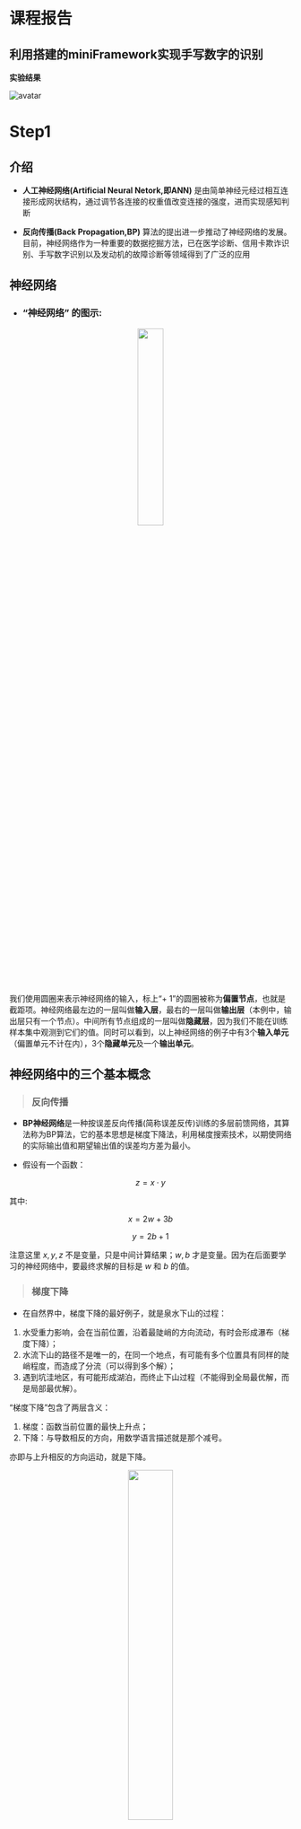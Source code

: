 <style>
table {
margin: auto;
}
</style>


# **课程报告**

## 利用搭建的miniFramework实现手写数字的识别

**实验结果**

![avatar](img/数字8.jpg)

# Step1

##  介绍

* **人工神经网络(Artificial Neural Netork,即ANN)** 是由简单神经元经过相互连接形成网状结构，通过调节各连接的权重值改变连接的强度，进而实现感知判断

* **反向传播(Back Propagation,BP)** 算法的提出进一步推动了神经网络的发展。目前，神经网络作为一种重要的数据挖掘方法，已在医学诊断、信用卡欺诈识别、手写数字识别以及发动机的故障诊断等领域得到了广泛的应用
  
## 神经网络

* ### **“神经网络”** 的图示:
<div align=center>
<img src="https://github.com/q706389036/photo/blob/master/400px-Network331.png?raw=true" width="30%" />
</div>


我们使用圆圈来表示神经网络的输入，标上“$+$ $1$”的圆圈被称为**偏置节点**，也就是截距项。神经网络最左边的一层叫做**输入层**，最右的一层叫做**输出层**（本例中，输出层只有一个节点）。中间所有节点组成的一层叫做**隐藏层**，因为我们不能在训练样本集中观测到它们的值。同时可以看到，以上神经网络的例子中有$3$个**输入单元**（偏置单元不计在内），$3$个**隐藏单元**及一个**输出单元**。

## **神经网络中的三个基本概念**

>### 反向传播

* **BP神经网络**是一种按误差反向传播(简称误差反传)训练的多层前馈网络，其算法称为BP算法，它的基本思想是梯度下降法，利用梯度搜索技术，以期使网络的实际输出值和期望输出值的误差均方差为最小。
  
* 假设有一个函数：

$$z = x \cdot y \tag{1}$$

其中:

$$x = 2w + 3b \tag{2}$$

$$y = 2b + 1 \tag{3}$$

注意这里 $x,y,z$ 不是变量，只是中间计算结果；$w,b$ 才是变量。因为在后面要学习的神经网络中，要最终求解的目标是 $w$ 和 $b$ 的值。
>### 梯度下降

* 在自然界中，梯度下降的最好例子，就是泉水下山的过程：

1. 水受重力影响，会在当前位置，沿着最陡峭的方向流动，有时会形成瀑布（梯度下降）；
2. 水流下山的路径不是唯一的，在同一个地点，有可能有多个位置具有同样的陡峭程度，而造成了分流（可以得到多个解）；
3. 遇到坑洼地区，有可能形成湖泊，而终止下山过程（不能得到全局最优解，而是局部最优解）。

“梯度下降”包含了两层含义：

1. 梯度：函数当前位置的最快上升点；
2. 下降：与导数相反的方向，用数学语言描述就是那个减号。

亦即与上升相反的方向运动，就是下降。

<div align=center>
<img src="https://aiedugithub4a2.blob.core.windows.net/a2-images/Images/2/gd_concept.png" width="40%" />
</div>

  
#### **梯度下降的数学公式**：

$$\theta_{n+1} = \theta_{n} - \eta \cdot \nabla J(\theta) \tag{1}$$

#### 其中：

- $\theta_{n+1}$：下一个值；
- $\theta_n$：当前值；
- $-$：减号，梯度的反向；
- $\eta$：学习率或步长，控制每一步走的距离，不要太快以免错过了最佳景点，不要太慢以免时间太长；
- $\nabla$：梯度，函数当前位置的最快上升点；
- $J(\theta)$：函数。

#### **梯度下降的三要素**

1. 当前点；
2. 方向；
3. 步长。

### 一.**单变量梯度下降**

***假设单变量函数***

$$J(x) = x ^2$$

***其微分为***

$$J'(x) = 2x$$

***假设初始位置为***：

$$x_0=1.2$$

***假设学习率***：

$$\eta = 0.3$$

***假设终止条件为 $J(x)<0.01$，迭代过程是***：
```
x=0.480000, y=0.230400
x=0.192000, y=0.036864
x=0.076800, y=0.005898
x=0.030720, y=0.000944
```

<div align=center>
<img src="https://aiedugithub4a2.blob.core.windows.net/a2-images/Images/2/gd_single_variable.png" width="55%" />
</div>

### 二.**双变量的梯度下降**

***假设一个双变量函数***：

$$J(x,y) = x^2 + \sin^2(y)$$

***两个一阶偏导数为***

$${\partial{J(x,y)} \over \partial{x}} = 2x$$
$${\partial{J(x,y)} \over \partial{y}} = 2 \sin y \cos y$$

$$双变量梯度下降的迭代过程$$

|迭代次数|x|y|J(x,y)|
|:----:|:----:|:----:|:----:|
|1|3|1|9.708073|
|2|2.4|0.909070|6.382415|
|...|...|...|...|
|15|0.105553|0.063481|0.015166|
|16|0.084442|0.050819|0.009711|

* 可视化结果：梯度下降的过程，从红色的高地一直沿着坡度向下走，直到蓝色的洼地。

|观察角度1|观察角度2|
|--|--|
|<img src="https://aiedugithub4a2.blob.core.windows.net/a2-images\Images\2\gd_double_variable.png">|<img src="https://aiedugithub4a2.blob.core.windows.net/a2-images\Images\2\gd_double_variable2.png">|

>### 损失函数

* **概念**：在各种材料中经常看到的中英文词汇有：误差，偏差，Error，Cost，Loss，损失，代价......意思都差不多，在本书中，使用“损失函数”和“Loss Function”这两个词汇，具体的损失函数符号用 $J$ 来表示，误差值用 $loss$ 表示。

***“损失”就是所有样本的“误差”的总和，亦即（$m$ 为样本数）***：

$$损失 = \sum^m_{i=1}误差_i$$

$$J = \sum_{i=1}^m loss_i$$

在黑盒子的例子中，我们如果说“某个样本的损失”是不对的，只能说“某个样本的误差”，因为样本是一个一个计算的。如果我们把神经网络的参数调整到完全满足独立样本的输出误差为 $0$，通常会令其它样本的误差变得更大，这样作为误差之和的损失函数值，就会变得更大。所以，我们通常会在根据某个样本的误差调整权重后，计算一下整体样本的损失函数值，来判定网络是不是已经训练到了可接受的状态。

* **损失函数的作用**

损失函数的作用，就是计算神经网络每次迭代的前向计算结果与真实值的差距，从而指导下一步的训练向正确的方向进行。

如何使用损失函数呢？具体步骤：

1. 用随机值初始化前向计算公式的参数；
2. 代入样本，计算输出的预测值；
3. 用损失函数计算预测值和标签值（真实值）的误差；
4. 根据损失函数的导数，沿梯度最小方向将误差回传，修正前向计算公式中的各个权重值；
5. 进入第2步重复, 直到损失函数值达到一个满意的值就停止迭代。

# 代码测试

## **Level1_BP_Linear**
<div align=center>
<img src="https://github.com/q706389036/photo/blob/master/1.png?raw=true" width="60%" />
</div>

## **Level2_BP_NoneLinear**
<div align=center>
<img src="https://github.com/q706389036/photo/blob/master/2.png?raw=true" width="60%" />
</div>

<div align=center>
<img src="https://github.com/q706389036/photo/blob/master/2.1.png?raw=true" width="60%" />
</div>

## **Level3_GDSingleVariable**
<div align=center>
<img src="https://github.com/q706389036/photo/blob/master/3.png?raw=true" width="60%" />
<img src="https://github.com/q706389036/photo/blob/master/3.1.png?raw=true" width="60%" />
</div>

## **Level4_GDDoubleVariable**
<div align=center>
<img src="https://github.com/q706389036/photo/blob/master/4.png?raw=true" width="60%" />
<img src="https://github.com/q706389036/photo/blob/master/4.1.png?raw=true" width="60%" />
</div>

## **Level5_LearningRate**
<div align=center>
<img src="https://github.com/q706389036/photo/blob/master/5.1.png?raw=true" width="60%" />
<img src="https://github.com/q706389036/photo/blob/master/5.2.png?raw=true" width="60%" />
<img src="https://github.com/q706389036/photo/blob/master/5.3.png?raw=true" width="60%" />
<img src="https://github.com/q706389036/photo/blob/master/5.4.png?raw=true" width="60%" />
<img src="https://github.com/q706389036/photo/blob/master/5.5.png?raw=true" width="60%" />
<img src="https://github.com/q706389036/photo/blob/master/5.6.png?raw=true" width="60%" />
<img src="https://github.com/q706389036/photo/blob/master/5.7.png?raw=true" width="60%" />
</div>



# Step2

## **一、算法简介**

### **1.1 什么是回归分析**

回归分析是一种预测性的建模技术，它研究的是因变量（目标）和自变量（预测器）之间的关系。这种技术通常用于预测分析，时间序列模型以及发现变量之间的因果关系。通常使用曲线/线来拟合数据点，目标是使曲线到数据点的距离差异最小。

### **1.2 线性回归**

线性回归是回归问题中的一种，线性回归假设目标值与特征之间线性相关，即满足一个多元一次方程。通过构建损失函数，来求解损失函数最小时的参数$w$和$b$。通长我们可以表达成如下公式：

$$\widehat{y}=wx+b$$

$\widehat{y}$为预测值，自变量$x$和因变量$y$是已知的，而我们想实现的是预测新增一个$x$，其对应的$y$是多少。因此，为了构建这个函数关系，目标是通过已知数据点，求解线性模型中$w$和$b$两个参数。

### **1.3 目标/损失函数**

求解最佳参数，需要一个标准来对结果进行衡量，为此我们需要定量化一个目标函数式，使得计算机可以在求解过程中不断地优化。

针对任何模型求解问题，都是最终都是可以得到一组预测值$\widehat{y}$，对比已有的真实值 $y$ ，数据行数为 $n$ ，可以将损失函数定义如下：

<div align=center>
<img src="https://img2018.cnblogs.com/blog/856725/201903/856725-20190303225403953-1601026207.png" width="30%" />
</div>

即预测值与真实值之间的平均的平方距离，统计中一般称其为**MAE(mean square error)均方误差**。把之前的函数式代入损失函数，并且将需要求解的参数$w$和$b$看做是函数$L$的自变量，可得

<div align=center>
<img src="https://img2018.cnblogs.com/blog/856725/201903/856725-20190303225443234-242375165.png" width="40%" />
</div>

现在的任务是求解最小化$L$时$w$和$b$的值，
即核心目标优化式为

<div align=center>
<img src="https://img2018.cnblogs.com/blog/856725/201903/856725-20190303225522497-461663601.png" width="40%" />
</div>

求解方式有：
>**1）最小二乘法(least square method)**
求解 $w$ 和 $b$ 是使损失函数最小化的过程，在统计中，称为**线性回归模型的最小二乘“参数估计”(parameter estimation)**。

我们可以将 $L(w,b)$ 分别对 $w$ 和 $b$ 求导，得到

<div align=center>
<img src="https://img2018.cnblogs.com/blog/856725/201903/856725-20190303225511784-1188061678.png" width="40%" />
</div>

令上述两式为$0$，可得到 $w$ 和 $b$ **最优解的闭式(closed-form)解**：

<div align=center>
<img src="https://img2018.cnblogs.com/blog/856725/201903/856725-20190303225639407-822453102.png" width="40%" />
</div>

>**2）梯度下降(gradient descent)**

梯度下降核心内容是对自变量进行不断的更新（针对w和b求偏导），使得目标函数不断逼近最小值的过程

<div align=center>
<img src="https://img2018.cnblogs.com/blog/856725/201903/856725-20190303225705480-236089.png" width="30%" />
</div>

>**3)神经网络法** 
### 1. **定义神经网络结构**

我们是首次尝试建立神经网络，先用一个最简单的单层单点神经元，如图4-4所示。

<img src="https://aiedugithub4a2.blob.core.windows.net/a2-images/Images/4/Setup.png" ch="500" />

图4-4 单层单点神经元

#### **输入层**

此神经元在输入层只接受一个输入特征，经过参数 $w,b$ 的计算后，直接输出结果。这样一个简单的“网络”，只能解决简单的一元线性回归问题，而且由于是线性的，我们不需要定义激活函数，这就大大简化了程序，而且便于大家循序渐进地理解各种知识点。

严格来说输入层在神经网络中并不能称为一个层。

#### **权重 $w,b$**

因为是一元线性问题，所以 $w,b$ 都是标量。

#### **输出层**

输出层 $1$ 个神经元，线性预测公式是：

$$z_i = x_i \cdot w + b$$

$z$ 是模型的预测输出，$y$ 是实际的样本标签值，下标 $i$ 为样本。

#### **损失函数**

因为是线性回归问题，所以损失函数使用均方差函数。

$$loss(w,b) = \frac{1}{2} (z_i-y_i)^2$$

### 2.**反向传播**

由于我们使用了和上一节中的梯度下降法同样的数学原理，所以反向传播的算法也是一样的，细节请查看4.2.2。

#### **计算 $w$ 的梯度**

$$
{\partial{loss} \over \partial{w}} = \frac{\partial{loss}}{\partial{z_i}}\frac{\partial{z_i}}{\partial{w}}=(z_i-y_i)x_i
$$

#### **计算 $b$ 的梯度**

$$
\frac{\partial{loss}}{\partial{b}} = \frac{\partial{loss}}{\partial{z_i}}\frac{\partial{z_i}}{\partial{b}}=z_i-y_i
$$

>**4)多样本计算** 

### **前向计算**

<div align=center>
<img src="https://img-blog.csdnimg.cn/img_convert/07e9efff73ad4e8cf528305497236cdf.png" ch="500" />
</div>

举个例子，假设上一层结点$i,j,k,…$等一些结点与本层的结点$w$有连接，那么结点$w$的值怎么算呢？就是通过上一层的$i,j,k$等结点以及对应的连接权值进行加权和运算，最终结果再加上一个偏置项（图中为了简单省略了），最后在通过一个非线性函数（即激活函数），如$ReLu，sigmoid$等函数，最后得到的结果就是本层结点$w$的输出。最终不断的通过这种方法一层层的运算，得到输出层结果。

对于前向传播来说，不管维度多高，其过程都可以用如下公式表示：

$$a^2=\sigma(aW^2+b^2)$$

其中，上标代表层数，星号表示卷积，$b$表示偏置项$bias$，$\sigma$表示激活函数。

>**5)正规方程解法**

英文名是 Normal Equations。

对于线性回归问题，除了前面提到的最小二乘法可以解决一元线性回归的问题外，也可以解决多元线性回归问题。

对于多元线性回归，可以用正规方程来解决，也就是得到一个数学上的解析解。它可以解决下面这个公式描述的问题：

$$y=a_0+a_1x_1+a_2x_2+\dots+a_kx_k \tag{1}$$


## **二、数据标准化（Normalization）**

### **为什么要做归一化**

理论层面上，神经网络是以**样本在事件中的统计分布概率为基础**进行训练和预测的，也就是说：

>1.**样本的各个特征的取值要符合概率分布**，即$[0,1]$

>2.**样本的度量单位要相同**。我们并没有办法去比较$1$米和$1$公斤的区别，但是，如果我们知道了$1$米在整个样本中的大小比例，以及$1$公斤在整个样本中的大小比例，比如一个处于$0.2$的比例位置，另一个处于$0.3$的比例位置，就可以说这个样本的$1$米比$1$公斤要小！

>3.**神经网络**:假设所有的输入输出数据都是标准差为$1$，均值为$0$，包括权重值的初始化，激活函数的选择，以及优化算法的的设计。

>4.**数值问题**：归一化/标准化可以避免一些不必要的数值问题。因为**sigmoid/tanh**的非线性区间大约在$[-1.7，1.7]$。意味着要使神经元有效，$tanh( w_1x_1 + w_2x_2 +b)$ 里的 $w_1x_1 +w_2x_2 +b$ 数量级应该在 $1$ （$1.7$所在的数量级）左右。这时输入较大，就意味着权值必须较小，一个较大，一个较小，两者相乘，就引起数值问题了。

>5.**初始化**：在初始化时我们希望每个神经元初始化成有效的状态，**tansig函数**在$[-1.7, 1.7]$范围内有较好的非线性，所以我们希望函数的输入和神经元的初始化都能在合理的范围内使得每个神经元在初始时是有效的。（如果权值初始化在$[-1,1]$且输入没有归一化且过大，会使得神经元饱和）

>6.**梯度**：以**输入-隐层-输出**这样的三层**BP**为例，我们知道对于**输入-隐层**权值的梯度有$2ew(1-a^2)\cdot x$的形式（$e$是误差，$w$是隐层到输出层的权重，$a$是隐层神经元的值，$x$是输入），若果输出层的数量级很大，会引起$e$的数量级很大，同理，$w$为了将隐层（数量级为$1$）映身到输出层，$w$也会很大，再加上$x$也很大的话，从梯度公式可以看出，三者相乘，梯度就非常大了。这时会给梯度的更新带来数值问题。

>7.**学习率**：知道梯度非常大，学习率就必须非常小，因此，学习率（学习率初始值）的选择需要参考输入的范围，不如直接将数据归一化，这样学习率就不必再根据数据范围作调整。 对$w_1$适合的学习率，可能相对于$w_2$来说会太小，若果使用适合$w_1$的学习率，会导致在$w_2$方向上步进非常慢，会消耗非常多的时间，而使用适合$w_2$的学习率，对$w_1$来说又太大，搜索不到适合$w_1$的解。如果使用固定学习率，而数据没归一化，则后果可想而知。

### **标准化的常用方法**


- Min-Max标准化（离差标准化），将数据映射到 $[0,1]$ 区间

$$x_{new}=\frac{x-x_{min}}{x_{max} - x_{min}} \tag{1}$$

- 平均值标准化，将数据映射到[-1,1]区间
   
$$x_{new} = \frac{x - \bar{x}}{x_{max} - x_{min}} \tag{2}$$

- 对数转换
$$x_{new}=\ln(x_i) \tag{3}$$

- 反正切转换
$$x_{new}=\frac{2}{\pi}\arctan(x_i) \tag{4}$$

- Z-Score法

把每个特征值中的所有数据，变成平均值为0，标准差为1的数据，最后为正态分布。Z-Score规范化（标准差标准化 / 零均值标准化，其中std是标准差）：

$$x_{new} = \frac{x_i - \bar{x}}{std} \tag{5}$$

- 中心化，平均值为0，无标准差要求
  
$$x_{new} = x_i - \bar{x} \tag{6}$$

- 比例法，要求数据全是正值

$$
x_{new} = \frac{x_k}{\sum_{i=1}^m{x_i}} \tag{7}
$$

# Step3

## **线性分类**

### **1.二分类函数**
对率函数Logistic Function，即可以做为激活函数使用，又可以当作二分类函数使用。而在很多不太正规的文字材料中，把这两个概念混用了，比如下面这个说法：“我们在最后使用$Sigmoid$激活函数来做二分类”，这是不恰当的。在本书中，我们会根据不同的任务区分激活函数和分类函数这两个概念，在二分类任务中，叫做$Logistic$函数，而在作为激活函数时，叫做$Sigmoid$函数。

- Logistic函数公式

$$Logistic(z) = \frac{1}{1 + e^{-z}}$$

以下记 $a=Logistic(z)$。

- 导数

$$Logistic'(z) = a(1 - a)$$

具体求导过程可以参考8.1节。

- 输入值域

$$(-\infty, \infty)$$

- 输出值域

$$(0,1)$$

- 函数图像（图6-2）

<img src="https://aiedugithub4a2.blob.core.windows.net/a2-images/Images/8/logistic.png" ch="500" />

图6-2 $Logistic$函数图像

#### **二分类的代数原理**

代数方式：通过一个分类函数计算所有样本点在经过线性变换后的概率值，使得正例样本的概率大于0.5，而负例样本的概率小于0.5。

### **2.多分类函数**

$softmax$函数，又称归一化指数函数。它是二分类函数$sigmoid$在多分类上的推广，目的是将多分类的结果以概率的形式展现出来。下图展示了$softmax$的计算方法：

<div align=center>
<img src="https://img-blog.csdnimg.cn/20181128162309759.png?x-oss-process=image/watermark,type_ZmFuZ3poZW5naGVpdGk,shadow_10,text_aHR0cHM6Ly9ibG9nLmNzZG4ubmV0L2x6X3BldGVy,size_16,color_FFFFFF,t_70" ch="500" />
</div>

#### **为什么$softmax$是这种形式?**

概率有两个性质：
>1）预测的概率为非负数；

下图为$y=exp(x）$的图像，我们可以知道**指数函数**的值域取值范围是零到正无穷。$softmax$第一步就是将模型的预测结果转化到指数函数上，这样保证了概率的非负性。

<div align=center>
<img src="https://img-blog.csdnimg.cn/2019111910482712.png?x-oss-process=image/watermark,type_ZmFuZ3poZW5naGVpdGk,shadow_10,text_aHR0cHM6Ly9ibG9nLmNzZG4ubmV0L2x6X3BldGVy,size_16,color_FFFFFF,t_70" ch="500" />
</div>

>2）各种预测结果概率之和等于1。

为了确保各个预测结果的概率之和等于1。我们只需要将转换后的结果进行归一化处理。方法就是将转化后的结果除以所有转化后结果之和，可以理解为转化后结果占总数的百分比。这样就得到近似的概率。

**$softmax$**就是将在**负无穷到正无穷**上的预测结果按照这两步转换为概率的。

下面为大家举一个例子，假如模型对一个三分类问题的预测结果为$-3、1.5、2.7$。我们要用$softmax$将模型结果转为概率。步骤如下：

1）将预测结果转化为非负数

$y_1 = exp(x1) = exp(-3) = 0.05$

$y_2 = exp(x2) = exp(1.5) = 4.48$

$y_3 = exp(x3) = exp(2.7) = 14.88$

2）各种预测结果概率之和等于1

$z_1 = y_1/(y_1+y_2+y_3) = 0.05/(0.05+4.48+14.88) = 0.0026$

$z_2 = y_2/(y_1+y_2+y_3) = 4.48/(0.05+4.48+14.88) = 0.2308$

$z_3 = y_3/(y_1+y_2+y_3) = 14.88/(0.05+4.48+14.88) = 0.7666$

总结一下$softmax$如何将多分类输出转换为概率，可以分为两步：

1）分子：通过指数函数，将实数输出映射到零到正无穷。

2）分母：将所有结果相加，进行归一化。

# Step 4

## **激活函数**

所谓**激活函数（Activation Function）**，就是在人工神经网络的神经元上运行的函数，负责将神经元的输入映射到输出端。

**激活函数（Activation functions）** 对于人工神经网络模型去学习、理解非常复杂和非线性的函数来说具有十分重要的作用。它们将非线性特性引入到我们的网络中。如图1，在神经元中，输入的 inputs 通过加权，求和后，还被作用了一个函数，这个函数就是激活函数。引入激活函数是为了增加神经网络模型的非线性。没有激活函数的每层都相当于矩阵相乘。就算你叠加了若干层之后，无非还是个矩阵相乘罢了。

<div align=center>
<img src="https://bkimg.cdn.bcebos.com/pic/8cb1cb1349540923a319419d9e58d109b2de49e4?x-bce-process=image/watermark,image_d2F0ZXIvYmFpa2U4MA==,g_7,xp_5,yp_5" width="50%" />
</div>

### **为什么要用激活函数?**

如果不用激活函数，每一层输出都是上层输入的线性函数，无论神经网络有多少层，输出都是输入的线性组合，这种情况就是最原始的**感知机（Perceptron）**。
如果使用的话，激活函数给神经元引入了非线性因素，使得神经网络可以任意逼近任何非线性函数，这样神经网络就可以应用到众多的非线性模型中。

# Step 5

## **为什么必须用双层神经网络?**

我们先回忆一下各种分类的含义：

- 从复杂程度上分，有线性/非线性之分；
- 从样本类别上分，有二分类/多分类之分。

从直观上理解，这几个概念应该符合表10-2中的示例。

表10-2 各种分类的组合关系

||二分类|多分类|
|---|---|---|
|线性|<img src="https://aiedugithub4a2.blob.core.windows.net/a2-images/Images/6/linear_binary.png"/>|<img src="https://aiedugithub4a2.blob.core.windows.net/a2-images/Images/6/linear_multiple.png"/>|
|非线性|<img src="https://aiedugithub4a2.blob.core.windows.net/a2-images/Images/10/non_linear_binary.png"/>|<img src="https://aiedugithub4a2.blob.core.windows.net/a2-images/Images/10/non_linear_multiple.png"/>|

在第三步中我们学习过线性分类，如果用于此处的话，我们可能会得到表10-3所示的绿色分割线。

表10-3 线性分类结果

|XOR问题|弧形问题|
|---|---|
|<img src='https://github.com/q706389036/photo/blob/master/xor_data_line.png?raw=true'/>|<img src='https://github.com/q706389036/photo/blob/master/sin_data_line.png?raw=true'/>|
|图中两根直线中的任何一根，都不可能把蓝色点分到一侧，同时红色点在另一侧|对于线性技术来说，它已经尽力了，使得两类样本尽可能地分布在直线的两侧|

### 简单证明异或问题的不可能性

用单个感知机或者单层神经网络，是否能完成异或任务呢？我们自己做个简单的证明。先看样本数据，如表10-4。

表10-4 异或的样本数据

|样本|$x_1$|$x_2$|$y$|
|---|---|---|---|
|1|0|0|0|
|2|0|1|1|
|3|1|0|1|
|4|1|1|0|

用单个神经元（感知机）的话，就是表10-5中两种技术的组合。

表10-5 神经元结构与二分类函数

|神经元|分类函数Logistic|
|--|--|
|<img src='https://github.com/q706389036/photo/blob/master/xor_prove.png?raw=true' width="400"/>|<img src='https://github.com/q706389036/photo/blob/master/sigmoid_seperator.png?raw=true' width="430"/>|

前向计算公式：

$$z = x_1  w_1 + x_2  w_2 + b \tag{1}$$
$$a = Logistic(z) \tag{2}$$

- 对于第一个样本数据

$x_1=0,x_2=0,y=0$。如果需要$a=y$的话，从Logistic函数曲线看，需要$z<0$，于是有：

$$x_1 w_1 + x_2  w_2 + b < 0$$

因为$x_1=0,x_2=0$，所以只剩下$b$项：

$$b < 0 \tag{3}$$

- 对于第二个样本数据

$x_1=0,x_2=1,y=1$。如果需要$a=y$，则要求$z>0$，不等式为：

$$x_1w_1 + x_2w_2+b=w_2+b > 0 \tag{4}$$

- 对于第三个样本数据

$x_1=1,x_2=0,y=1$。如果需要$a=y$，则要求$z>0$，不等式为：

$$x_1w_1 + x_2w_2+b=w_1+b > 0 \tag{5}$$

- 对于第四个样本

$x_1=1,x_2=1,y=0$。如果需要$a=y$，则要求$z<0$，不等式为：

$$x_1w_1 + x_2w_2+b=w_1+w_2+b < 0 \tag{6}$$

把公式6两边都加$b$，并把公式3接续：

$$(w_1 + b) + (w_2 + b) < b < 0 \tag{7}$$

再看公式4、5，不等式左侧括号内的两个因子都大于0，其和必然也大于0，不可能小于$b$。因此公式7不成立，无论如何也不能满足所有的4个样本的条件，所以单个神经元做异或运算是不可能的。

# Step 7

# Step 7

## 深度神经网络

### 搭建深度神经网络框架

>向前计算

```Python
def forward3(X, dict_Param):
    ...
    # layer 1
    Z1 = np.dot(W1,X) + B1
    A1 = Sigmoid(Z1)
    # layer 2
    Z2 = np.dot(W2,A1) + B2
    A2 = Tanh(Z2)
    # layer 3
    Z3 = np.dot(W3,A2) + B3
    A3 = Softmax(Z3)
    ...    
```

1，2，3三层的模式完全一样：矩阵运算+激活/分类函数。

>反向传播

```Python
def backward3(dict_Param,cache,X,Y):
    ...
    # layer 3
    dZ3= A3 - Y
    dW3 = np.dot(dZ3, A2.T)
    dB3 = np.sum(dZ3, axis=1, keepdims=True)
    # layer 2
    dZ2 = np.dot(W3.T, dZ3) * (1-A2*A2) # tanh
    dW2 = np.dot(dZ2, A1.T)
    dB2 = np.sum(dZ2, axis=1, keepdims=True)
    # layer 1
    dZ1 = np.dot(W2.T, dZ2) * A1 * (1-A1)   #sigmoid
    dW1 = np.dot(dZ1, X.T)
    dB1 = np.sum(dZ1, axis=1, keepdims=True)
    ...
```
每一层的模式也非常相近：计算本层的`dZ`，再根据`dZ`计算`dW`和`dB`。

因为三层网络比两层网络多了一层，所以会在初始化、前向、反向、更新参数等四个环节有所不同，但却是有规律的。再加上前面章节中，为了实现一些辅助功能，我们已经写了很多类。所以，现在可以动手搭建一个深度学习的迷你框架了。

### 抽象与设计

图14-1是迷你框架的模块化设计，下面对各个模块做功能点上的解释。

<img src="https://aiedugithub4a2.blob.core.windows.net/a2-images/Images/14/class.png" />

图14-1 迷你框架设计

#### NeuralNet

首先需要一个`NeuralNet`类，来包装基本的神经网络结构和功能：

- `Layers` - 神经网络各层的容器，按添加顺序维护一个列表
- `Parameters` - 基本参数，包括普通参数和超参
- `Loss Function` - 提供计算损失函数值，存储历史记录并最后绘图的功能
- `LayerManagement()` - 添加神经网络层
- `ForwardCalculation()` - 调用各层的前向计算方法
- `BackPropagation()` - 调用各层的反向传播方法
- `PreUpdateWeights()` - 预更新各层的权重参数
- `UpdateWeights()` - 更新各层的权重参数
- `Train()` - 训练
- `SaveWeights()` - 保存各层的权重参数
- `LoadWeights()` - 加载各层的权重参数

#### Layer

是一个抽象类，以及更加需要增加的实际类，包括：

- Fully Connected Layer
- Classification Layer
- Activator Layer
- Dropout Layer
- Batch Norm Layer

将来还会包括：

- Convolution Layer
- Max Pool Layer

每个Layer都包括以下基本方法：
 - `ForwardCalculation()` - 调用本层的前向计算方法
 - `BackPropagation()` - 调用本层的反向传播方法
 - `PreUpdateWeights()` - 预更新本层的权重参数
 - `UpdateWeights()` - 更新本层的权重参数
 - `SaveWeights()` - 保存本层的权重参数
 - `LoadWeights()` - 加载本层的权重参数

#### Activator Layer

激活函数和分类函数：

- `Identity` - 直传函数，即没有激活处理
- `Sigmoid`
- `Tanh`
- `Relu`

#### Classification Layer

分类函数，包括：

- `Sigmoid`二分类
- `Softmax`多分类


 #### Parameters

 基本神经网络运行参数：

 - 学习率
 - 最大`epoch`
 - `batch size`
 - 损失函数定义
 - 初始化方法
 - 优化器类型
 - 停止条件
 - 正则类型和条件

#### LossFunction

损失函数及帮助方法：

- 均方差函数
- 交叉熵函数二分类
- 交叉熵函数多分类
- 记录损失函数
- 显示损失函数历史记录
- 获得最小函数值时的权重参数

#### Optimizer

优化器：

- `SGD`
- `Momentum`
- `Nag`
- `AdaGrad`
- `AdaDelta`
- `RMSProp`
- `Adam`

#### WeightsBias

权重矩阵，仅供全连接层使用：

- 初始化 
  - `Zero`, `Normal`, `MSRA` (`HE`), `Xavier`
  - 保存初始化值
  - 加载初始化值
- `Pre_Update` - 预更新
- `Update` - 更新
- `Save` - 保存训练结果值
- `Load` - 加载训练结果值

#### DataReader

样本数据读取器：

- `ReadData` - 从文件中读取数据
- `NormalizeX` - 归一化样本值
- `NormalizeY` - 归一化标签值
- `GetBatchSamples` - 获得批数据
- `ToOneHot` - 标签值变成OneHot编码用于多分类
- `ToZeroOne` - 标签值变成0/1编码用于二分类
- `Shuffle` - 打乱样本顺序

从中派生出两个数据读取器：

- `MnistImageDataReader` - 读取MNIST数据
- `CifarImageReader` - 读取Cifar10数据

### 搭建模型

``` 完成拟合任务的抽象模型```
<img src="https://aiedugithub4a2.blob.core.windows.net/a2-images/Images/14/ch09_net.png" />
```Python
def model():
    dataReader = LoadData()
    num_input = 1
    num_hidden1 = 4
    num_output = 1
    max_epoch = 10000
    batch_size = 10
    learning_rate = 0.5
    params = HyperParameters_4_0(
        learning_rate, max_epoch, batch_size,
        net_type=NetType.Fitting,
        init_method=InitialMethod.Xavier,
        stopper=Stopper(StopCondition.StopLoss, 0.001))
    net = NeuralNet_4_0(params, "Level1_CurveFittingNet")
    fc1 = FcLayer_1_0(num_input, num_hidden1, params)
    net.add_layer(fc1, "fc1")
    sigmoid1 = ActivationLayer(Sigmoid())
    net.add_layer(sigmoid1, "sigmoid1")
    fc2 = FcLayer_1_0(num_hidden1, num_output, params)
    net.add_layer(fc2, "fc2")
    net.train(dataReader, checkpoint=100, need_test=True)
    net.ShowLossHistory()
    ShowResult(net, dataReader)
```

1. 输入层1个神经元，因为只有一个`x`值
2. 隐层4个神经元，对于此问题来说应该是足够了，因为特征很少
3. 输出层1个神经元，因为是拟合任务
4. 学习率=0.5
5. 最大`epoch=10000`轮
6. 批量样本数=10
7. 拟合网络类型
8. Xavier初始化
9. 绝对损失停止条件=0.001


### 训练结果   

```训练过程中损失函数值和准确率的变化```
<img src="https://aiedugithub4a2.blob.core.windows.net/a2-images/Images/14/ch09_loss.png" />
```拟合结果```
<img src="https://aiedugithub4a2.blob.core.windows.net/a2-images/Images/14/ch09_result.png" />
#### 数据字段解读
- id：唯一id
- date：售出日期
- price：售出价格（标签值）
- bedrooms：卧室数量
- bathrooms：浴室数量
- sqft_living：居住面积
- sqft_lot：停车场面积
- floors：楼层数
- waterfront：泳池
- view：有多少次看房记录
- condition：房屋状况
- grade：评级
- sqft_above：地面上的面积
- sqft_basement：地下室的面积
- yr_built：建筑年份
- yr_renovated：翻修年份
- zipcode：邮政编码
- lat：维度
- long：经度
- sqft_living15：2015年翻修后的居住面积
- sqft_lot15：2015年翻修后的停车场面积
``完成房价预测任务的抽象模型``
<img src="https://aiedugithub4a2.blob.core.windows.net/a2-images/Images/14/non_linear_regression.png" />
```Python
def model():
    dr = LoadData()
    num_input = dr.num_feature
    num_hidden1 = 32
    num_hidden2 = 16
    num_hidden3 = 8
    num_hidden4 = 4
    num_output = 1
    max_epoch = 1000
    batch_size = 16
    learning_rate = 0.1
    params = HyperParameters_4_0(
        learning_rate, max_epoch, batch_size,
        net_type=NetType.Fitting,
        init_method=InitialMethod.Xavier,
        stopper=Stopper(StopCondition.StopDiff, 1e-7))
    net = NeuralNet_4_0(params, "HouseSingle")
    fc1 = FcLayer_1_0(num_input, num_hidden1, params)
    net.add_layer(fc1, "fc1")
    r1 = ActivationLayer(Relu())
    net.add_layer(r1, "r1")
    ......
    fc5 = FcLayer_1_0(num_hidden4, num_output, params)
    net.add_layer(fc5, "fc5")
    net.train(dr, checkpoint=10, need_test=True)
    
    output = net.inference(dr.XTest)
    real_output = dr.DeNormalizeY(output)
    mse = np.sum((dr.YTestRaw - real_output)**2)/dr.YTest.shape[0]/10000
    print("mse=", mse)
    
    net.ShowLossHistory()
    ShowResult(net, dr)
```

1. 学习率=0.1
2. 最大`epoch=1000`
3. 批大小=16
4. 拟合网络
5. 初始化方法Xavier
6. 停止条件为相对误差`1e-7`

``训练过程中损失函数值和准确率的变化``
<img src="https://aiedugithub4a2.blob.core.windows.net/a2-images/Images/14/house_loss.png" />

## 二分类任务功能测试

``完成非线性二分类教学案例的抽象模型``
<img src="https://aiedugithub4a2.blob.core.windows.net/a2-images/Images/14/ch10_net.png" />

```Python
def model(dataReader):
    num_input = 2
    num_hidden = 3
    num_output = 1
    max_epoch = 1000
    batch_size = 5
    learning_rate = 0.1
    params = HyperParameters_4_0(
        learning_rate, max_epoch, batch_size,
        net_type=NetType.BinaryClassifier,
        init_method=InitialMethod.Xavier,
        stopper=Stopper(StopCondition.StopLoss, 0.02))
    net = NeuralNet_4_0(params, "Arc")
    fc1 = FcLayer_1_0(num_input, num_hidden, params)
    net.add_layer(fc1, "fc1")
    sigmoid1 = ActivationLayer(Sigmoid())
    net.add_layer(sigmoid1, "sigmoid1")
    
    fc2 = FcLayer_1_0(num_hidden, num_output, params)
    net.add_layer(fc2, "fc2")
    logistic = ClassificationLayer(Logistic())
    net.add_layer(logistic, "logistic")
    net.train(dataReader, checkpoint=10, need_test=True)
    return net
```

1. 输入层神经元数为2
2. 隐层的神经元数为3，使用Sigmoid激活函数
3. 由于是二分类任务，所以输出层只有一个神经元，用Logistic做二分类函数
4. 最多训练1000轮
5. 批大小=5
6. 学习率=0.1
7. 绝对误差停止条件=0.02


``训练过程中损失函数值和准确率的变化``
<img src="https://aiedugithub4a2.blob.core.windows.net/a2-images/Images/14/ch10_loss.png" />

``分类效果``
<img src="https://aiedugithub4a2.blob.core.windows.net/a2-images/Images/14/ch10_result.png" ch="500" />

## 模型
``完成非线性多分类教学案例的抽象模型``
<img src="https://aiedugithub4a2.blob.core.windows.net/a2-images/Images/14/ch11_net_sigmoid.png" />

```Python
def model_sigmoid(num_input, num_hidden, num_output, hp):
    net = NeuralNet_4_0(hp, "chinabank_sigmoid")
    fc1 = FcLayer_1_0(num_input, num_hidden, hp)
    net.add_layer(fc1, "fc1")
    s1 = ActivationLayer(Sigmoid())
    net.add_layer(s1, "Sigmoid1")
    fc2 = FcLayer_1_0(num_hidden, num_output, hp)
    net.add_layer(fc2, "fc2")
    softmax1 = ClassificationLayer(Softmax())
    net.add_layer(softmax1, "softmax1")
    net.train(dataReader, checkpoint=50, need_test=True)
    net.ShowLossHistory()
    
    ShowResult(net, hp.toString())
    ShowData(dataReader)
```

1. 隐层8个神经元
2. 最大`epoch=5000`
3. 批大小=10
4. 学习率0.1
5. 绝对误差停止条件=0.08
6. 多分类网络类型
7. 初始化方法为Xavier

`net.train()`函数是一个阻塞函数，只有当训练完毕后才返回。

### 运行结果
``训练过程中损失函数值和准确率的变化``
<img src="https://aiedugithub4a2.blob.core.windows.net/a2-images/Images/14/ch11_loss_sigmoid.png" />

``分类效果图``
<img src="https://aiedugithub4a2.blob.core.windows.net/a2-images/Images/14/ch11_result_sigmoid.png" ch="500" />

#### 模型
``使用ReLU函数抽象模型``
<img src="https://aiedugithub4a2.blob.core.windows.net/a2-images/Images/14/ch11_net_relu.png" />

```Python
def model_relu(num_input, num_hidden, num_output, hp):
    net = NeuralNet_4_0(hp, "chinabank_relu")
    fc1 = FcLayer_1_0(num_input, num_hidden, hp)
    net.add_layer(fc1, "fc1")
    r1 = ActivationLayer(Relu())
    net.add_layer(r1, "Relu1")
    fc2 = FcLayer_1_0(num_hidden, num_hidden, hp)
    net.add_layer(fc2, "fc2")
    r2 = ActivationLayer(Relu())
    net.add_layer(r2, "Relu2")
    fc3 = FcLayer_1_0(num_hidden, num_output, hp)
    net.add_layer(fc3, "fc3")
    softmax = ClassificationLayer(Softmax())
    net.add_layer(softmax, "softmax")
    net.train(dataReader, checkpoint=50, need_test=True)
    net.ShowLossHistory()
    
    ShowResult(net, hp.toString())
    ShowData(dataReader)    
```

1. 隐层8个神经元
2. 最大`epoch=5000`
3. 批大小=10
4. 学习率0.1
5. 绝对误差停止条件=0.08
6. 多分类网络类型
7. 初始化方法为MSRA

### 运行结果
``训练过程中损失函数值和准确率的变化``
<img src="https://aiedugithub4a2.blob.core.windows.net/a2-images/Images/14/ch11_loss_relu.png" />

``分类效果图``
<img src="https://aiedugithub4a2.blob.core.windows.net/a2-images/Images/14/ch11_result_relu.png" ch="500" />



# 网络优化

随着网络的加深，训练变得越来越困难，时间越来越长，原因可能是：

- 参数多
- 数据量大
- 梯度消失
- 损失函数坡度平缓

为了解决上面这些问题，科学家们在深入研究网络表现的前提下，发现在下面这些方向上经过一些努力，可以给深度网络的训练带来或多或少的改善：

- 权重矩阵初始化
- 批量归一化
- 梯度下降优化算法
- 自适应学习率算法

###  零初始化
即把所有层的`W`值的初始值都设置为0。

$$
W = 0
$$

但是对于多层网络来说，绝对不能用零初始化，否则权重值不能学习到合理的结果。看下面的零值初始化的权重矩阵值打印输出：
```
W1= [[-0.82452497 -0.82452497 -0.82452497]]
B1= [[-0.01143752 -0.01143752 -0.01143752]]
W2= [[-0.68583865]
 [-0.68583865]
 [-0.68583865]]
B2= [[0.68359678]]
```

### 15.1.2 标准初始化

标准正态初始化方法保证激活函数的输入均值为0，方差为1。将W按如下公式进行初始化：

$$
W \sim N \begin{bmatrix} 0, 1 \end{bmatrix}
$$

其中的W为权重矩阵，N表示高斯分布，Gaussian Distribution，也叫做正态分布，Normal Distribution，所以有的地方也称这种初始化为Normal初始化。

一般会根据全连接层的输入和输出数量来决定初始化的细节：

$$
W \sim N
\begin{pmatrix} 
0, \frac{1}{\sqrt{n_{in}}}
\end{pmatrix}
$$

$$
W \sim U
\begin{pmatrix} 
-\frac{1}{\sqrt{n_{in}}}, \frac{1}{\sqrt{n_{in}}}
\end{pmatrix}
$$

``标准初始化在Sigmoid激活函数上的表现``
<img src="https://aiedugithub4a2.blob.core.windows.net/a2-images/Images/15/init_normal_sigmoid.png" ch="500" />

###  Xavier初始化方法
基于上述观察，Xavier Glorot等人研究出了下面的Xavier$^{[1]}$初始化方法。

条件：正向传播时，激活值的方差保持不变；反向传播时，关于状态值的梯度的方差保持不变。

$$
W \sim N
\begin{pmatrix}
0, \sqrt{\frac{2}{n_{in} + n_{out}}} 
\end{pmatrix}
$$

$$
W \sim U 
\begin{pmatrix}
 -\sqrt{\frac{6}{n_{in} + n_{out}}}, \sqrt{\frac{6}{n_{in} + n_{out}}} 
\end{pmatrix}
$$

``Xavier初始化在Sigmoid激活函数上的表现``
<img src="https://aiedugithub4a2.blob.core.windows.net/a2-images/Images/15/init_xavier_sigmoid.png" ch="500" />

随机初始化和Xavier初始化的各层激活值与反向传播梯度比较

| |各层的激活值|各层的反向传播梯度|
|---|---|---|
| 随机初始化 |<img src="https://aiedugithub4a2.blob.core.windows.net/a2-images\Images\15\forward_activation1.png"><br/>激活值分布渐渐集中|<img src="https://aiedugithub4a2.blob.core.windows.net/a2-images\Images\15\backward_activation1.png"><br/>反向传播力度逐层衰退|
| Xavier初始化 |<img src="https://aiedugithub4a2.blob.core.windows.net/a2-images\Images\15\forward_activation2.png"><br/>激活值分布均匀|<img src="https://aiedugithub4a2.blob.core.windows.net/a2-images\Images\15\backward_activation2.png"><br/>反向传播力度保持不变|

``Xavier初始化在ReLU激活函数上的表现``
<img src="https://aiedugithub4a2.blob.core.windows.net/a2-images/Images/15/init_xavier_relu.png" ch="500" />

###  MSRA初始化方法

MSRA初始化方法$^{[2]}$，又叫做He方法，因为作者姓何

只考虑输入个数时，MSRA初始化是一个均值为0，方差为2/n的高斯分布，适合于ReLU激活函数：

$$
W \sim N 
\begin{pmatrix} 
0, \sqrt{\frac{2}{n}} 
\end{pmatrix}
$$

$$
W \sim U 
\begin{pmatrix} 
-\sqrt{\frac{6}{n_{in}}}, \sqrt{\frac{6}{n_{out}}} 
\end{pmatrix}
$$

``MSRA初始化在ReLU激活函数上的表现``
<img src="https://aiedugithub4a2.blob.core.windows.net/a2-images/Images/15/init_msra_relu.png" ch="500" />

几种初始化方法的应用场景

|ID|网络深度|初始化方法|激活函数|说明|
|---|---|---|---|---|
|1|单层|零初始化|无|可以|
|2|双层|零初始化|Sigmoid|错误，不能进行正确的反向传播|
|3|双层|随机初始化|Sigmoid|可以|
|4|多层|随机初始化|Sigmoid|激活值分布成凹形，不利于反向传播|
|5|多层|Xavier初始化|Tanh|正确|
|6|多层|Xavier初始化|ReLU|激活值分布偏向0，不利于反向传播|
|7|多层|MSRA初始化|ReLU|正确|

### 随机梯度下降 SGD

``随机梯度下降算法的梯度搜索轨迹示意图``
<img src="https://aiedugithub4a2.blob.core.windows.net/a2-images/Images/15/sgd_algorithm.png" />

学习率对SGD的影响

|学习率|损失函数与准确率|
|---|---|
|0.1|<img src="https://aiedugithub4a2.blob.core.windows.net/a2-images\Images\15\op_sgd_ch09_loss_01.png">|
|0.3|<img src="https://aiedugithub4a2.blob.core.windows.net/a2-images\Images\15\op_sgd_ch09_loss_03.png">|


###  动量算法 Momentum

``动量算法的前进方向``
<img src="https://aiedugithub4a2.blob.core.windows.net/a2-images/Images/15/momentum_algorithm.png" />

#### 输入和参数
- $\eta$ - 全局学习率
- $\alpha$ - 动量参数，一般取值为0.5, 0.9, 0.99
- $v_t$ - 当前时刻的动量，初值为0

#### 实际效果

  SGD和动量法的比较

|算法|损失函数和准确率|
|---|---|
|SGD|<img src="https://aiedugithub4a2.blob.core.windows.net/a2-images\Images\15\op_sgd_ch09_loss_01.png">|
|Momentum|<img src="https://aiedugithub4a2.blob.core.windows.net/a2-images\Images\15\op_momentum_ch09_loss_01.png">|

###  梯度加速算法 NAG
Nesterov Accelerated Gradient，或者叫做Nesterov Momentum。
在小球向下滚动的过程中，我们希望小球能够提前知道在哪些地方坡面会上升，这样在遇到上升坡面之前，小球就开始减速。这方法就是Nesterov Momentum，其在凸优化中有较强的理论保证收敛。并且，在实践中Nesterov Momentum也比单纯的Momentum 的效果好。

#### 输入和参数

- $\eta$ - 全局学习率
- $\alpha$ - 动量参数，缺省取值0.9
- $v$ - 动量，初始值为0

动量法和NAG法的比较

|算法|损失函数和准确率|
|---|---|
|Momentum|<img src="https://aiedugithub4a2.blob.core.windows.net/a2-images\Images\15\op_momentum_ch09_loss_01.png">|
|NAG|<img src="https://aiedugithub4a2.blob.core.windows.net/a2-images\Images\15\op_nag_ch09_loss_01.png">|


###  AdaGrad

Adaptive subgradient method.$^{[1]}$

AdaGrad是一个基于梯度的优化算法，它的主要功能是：它对不同的参数调整学习率，具体而言，对低频出现的参数进行大的更新，对高频出现的参数进行小的更新。因此，他很适合于处理稀疏数据。

在这之前，我们对于所有的参数使用相同的学习率进行更新。但 Adagrad 则不然，对不同的训练迭代次数t，AdaGrad 对每个参数都有一个不同的学习率。这里开方、除法和乘法的运算都是按元素运算的。这些按元素运算使得目标函数自变量中每个元素都分别拥有自己的学习率。

AdaGrad算法的学习率设置

|初始学习率|损失函数值变化|
|---|---|
|eta=0.3|<img src="https://aiedugithub4a2.blob.core.windows.net/a2-images\Images\15\op_adagrad_ch09_loss_03.png">|
|eta=0.5|<img src="https://aiedugithub4a2.blob.core.windows.net/a2-images\Images\15\op_adagrad_ch09_loss_05.png">|
|eta=0.7|<img src="https://aiedugithub4a2.blob.core.windows.net/a2-images\Images\15\op_adagrad_ch09_loss_07.png">|

### AdaDelta

Adaptive Learning Rate Method. $^{[2]}$

AdaDelta法是AdaGrad 法的一个延伸，它旨在解决它学习率不断单调下降的问题。相比计算之前所有梯度值的平方和，AdaDelta法仅计算在一个大小为w的时间区间内梯度值的累积和。

但该方法并不会存储之前梯度的平方值，而是将梯度值累积值按如下的方式递归地定义：关于过去梯度值的衰减均值，当前时间的梯度均值是基于过去梯度均值和当前梯度值平方的加权平均，其中是类似上述动量项的权值。

#### 输入和参数

- $\epsilon$ - 用于数值稳定的小常数，建议缺省值为1e-5
- $\alpha \in [0,1)$ - 衰减速率，建议0.9
- $s$ - 累积变量，初始值0
- $r$ - 累积变量变化量，初始为0


AdaDelta法的学习率设置

|初始学习率|损失函数值|
|---|---|
|eta=0.1|<img src="https://aiedugithub4a2.blob.core.windows.net/a2-images\Images\15\op_adadelta_ch09_loss_01.png">|
|eta=0.01|<img src="https://aiedugithub4a2.blob.core.windows.net/a2-images\Images\15\op_adadelta_ch09_loss_001.png">|

### 均方根反向传播 RMSProp

Root Mean Square Prop。$^{[3]}$

RMSprop 是由 Geoff Hinton 在他 Coursera 课程中提出的一种适应性学习率方法，至今仍未被公开发表。RMSprop法要解决AdaGrad的学习率缩减问题。


#### 输入和参数

- $\eta$ - 全局学习率，建议设置为0.001
- $\epsilon$ - 用于数值稳定的小常数，建议缺省值为1e-8
- $\alpha$ - 衰减速率，建议缺省取值0.9
- $r$ - 累积变量矩阵，与$\theta$尺寸相同，初始化为0


RMSProp的学习率设置

|初始学习率|损失函数值|
|---|---|
|eta=0.1|<img src="https://aiedugithub4a2.blob.core.windows.net/a2-images\Images\15\op_rmsprop_ch09_loss_01.png">|<
||迭代了10000次，损失值一直在0.005下不来，说明初始学习率太高了，需要给一个小一些的初值|
|eta=0.01|<img src="https://aiedugithub4a2.blob.core.windows.net/a2-images\Images\15\op_rmsprop_ch09_loss_001.png">|
||合适的学习率初值设置||
|eta=0.005|<img src="https://aiedugithub4a2.blob.core.windows.net/a2-images\Images\15\op_rmsprop_ch09_loss_0005.png">|


###  Adam - Adaptive Moment Estimation

计算每个参数的自适应学习率，相当于RMSProp + Momentum的效果，Adam$^{[4]}$算法在RMSProp算法基础上对小批量随机梯度也做了指数加权移动平均。和AdaGrad算法、RMSProp算法以及AdaDelta算法一样，目标函数自变量中每个元素都分别拥有自己的学习率。

#### 输入和参数

- $t$ - 当前迭代次数
- $\eta$ - 全局学习率，建议缺省值为0.001
- $\epsilon$ - 用于数值稳定的小常数，建议缺省值为1e-8
- $\beta_1, \beta_2$ - 矩估计的指数衰减速率，$\in[0,1)$，建议缺省值分别为0.9和0.999


Adam法的学习率设置

|初始学习率|损失函数值|
|---|---|
|eta=0.1|<img src="https://aiedugithub4a2.blob.core.windows.net/a2-images\Images\15\op_adam_ch09_loss_01.png">|
||迭代了10000次，但是损失值没有降下来，因为初始学习率0.1太高了|
|eta=0.01|<img src="https://aiedugithub4a2.blob.core.windows.net/a2-images\Images\15\op_adam_ch09_loss_001.png">|
||比较合适的学习率|
|eta=0.005|<img src="https://aiedugithub4a2.blob.core.windows.net/a2-images\Images\15\op_adam_ch09_loss_0005.png">|
||学习率较低|
|eta=0.001|<img src="https://aiedugithub4a2.blob.core.windows.net/a2-images\Images\15\op_adam_ch09_loss_0001.png">|
||初始学习率太低，收敛到目标损失值的速度慢|


###  模拟效果比较

**``不同梯度下降优化算法的模拟比较``**
<img src="https://aiedugithub4a2.blob.core.windows.net/a2-images/Images/15/Optimizers_sample.png" ch="500" />

- SGD算法，每次迭代完全受当前梯度的控制，所以会以折线方式前进。
- Momentum算法，学习率只有0.1，每次继承上一次的动量方向，所以会以比较平滑的曲线方式前进，不会出现突然的转向。
- RMSProp算法，有历史梯度值参与做指数加权平均，所以可以看到比较平缓，不会波动太大，都后期步长越来越短也是符合学习规律的。
- Adam算法，因为可以被理解为Momentum和RMSProp的组合，所以比Momentum要平缓一些，比RMSProp要平滑一些。

### 真实效果比较

用`Python`代码实现的前向计算、反向计算、损失函数计算的函数：

```Python
def ForwardCalculationBatch(W,B,batch_x):
    Z = np.dot(W, batch_x) + B
    return Z
def BackPropagationBatch(batch_x, batch_y, batch_z):
    m = batch_x.shape[1]
    dZ = batch_z - batch_y
    dB = dZ.sum(axis=1, keepdims=True)/m
    dW = np.dot(dZ, batch_x.T)/m
    return dW, dB
def CheckLoss(W, B, X, Y):
    m = X.shape[1]
    Z = np.dot(W, X) + B
    LOSS = (Z - Y)**2
    loss = LOSS.sum()/m/2
    return loss
```

各种算法的效果比较

|||
|---|---|
|<img src="https://aiedugithub4a2.blob.core.windows.net/a2-images\Images\15\op_sgd_ch04.png">|<img src="https://aiedugithub4a2.blob.core.windows.net/a2-images\Images\15\op_sgd2_ch04.png">|
|SGD当学习率为0.1时，需要很多次迭代才能逐渐向中心靠近|SGD当学习率为0.5时，会比较快速地向中心靠近，但是在中心的附近有较大震荡|
|<img src="https://aiedugithub4a2.blob.core.windows.net/a2-images\Images\15\op_momentum_ch04.png">|<img src="https://aiedugithub4a2.blob.core.windows.net/a2-images\Images\15\op_nag_ch04.png">|
|Momentum由于惯性存在，一下子越过了中心点，但是很快就会得到纠正|Nag是Momentum的改进，有预判方向功能|
|<img src="https://aiedugithub4a2.blob.core.windows.net/a2-images\Images\15\op_adagrad_ch04.png">|<img src="https://aiedugithub4a2.blob.core.windows.net/a2-images\Images\15\op_adadelta_ch04.png">|
|AdaGrad的学习率在开始时可以设置大一些，因为会很快衰减|AdaDelta即使把学习率设置为0，也不会影响，因为有内置的学习率策略|
|<img src="https://aiedugithub4a2.blob.core.windows.net/a2-images\Images\15\op_rmsprop_ch04.png">|<img src="https://aiedugithub4a2.blob.core.windows.net/a2-images\Images\15\op_adam_ch04.png">|
|RMSProp解决AdaGrad的学习率下降问题，即使学习率设置为0.1，收敛也会快|Adam到达中点的路径比较直接|

``放大后各优化器的训练轨迹``
<img src="https://aiedugithub4a2.blob.core.windows.net/a2-images/Images/15/Optimizers_zoom.png" ch="500" />

- SGD：接近中点的过程很曲折，步伐很慢，甚至有反方向的，容易陷入局部最优。
- Momentum：快速接近中点，但中间跳跃较大。
- RMSProp：接近中点很曲折，但是没有反方向的，用的步数比SGD少，跳动较大，有可能摆脱局部最优解的。
- Adam：快速接近中点，难怪很多人喜欢用这个优化器。


##  批量归一化的原理
###  深度神经网络的挑战

在深度神经网络中，我们可以将每一层视为对输入的信号做了一次变换：

$$
Z = W \cdot X + B \tag{5}
$$

``标准正态分布的数值密度占比``
<img src="https://aiedugithub4a2.blob.core.windows.net/a2-images/Images/15/bn2.png" ch="500" />

``偏移后的数据分布区域和Sigmoid激活函数``
<img src="https://aiedugithub4a2.blob.core.windows.net/a2-images/Images/15/bn3.png" ch="500" />

``ReLU函数曲线``
<img src="https://aiedugithub4a2.blob.core.windows.net/a2-images/Images/15/bn4.png" ch="500" />

###  批量归一化

``数据处理过程``
<img src="https://aiedugithub4a2.blob.core.windows.net/a2-images/Images/15/bn6.png" ch="500" />

###  前向计算
各个参数的含义和数据形状 

|符号|数据类型|数据形状|
|:---------:|:-----------:|:---------:|
|$X$| 输入数据矩阵 | [m, n] |
|$x_i$|输入数据第i个样本| [1, n] |
|$N$| 经过归一化的数据矩阵 | [m, n] |
|$n_i$| 经过归一化的单样本 | [1, n] |
|$\mu_B$| 批数据均值 | [1, n] |
|$\sigma^2_B$| 批数据方差 | [1, n] |
|$m$|批样本数量| [1] |
|$\gamma$|线性变换参数| [1, n] |
|$\beta$|线性变换参数| [1, n] |
|$Z$|线性变换后的矩阵| [1, n] |
|$z_i$|线性变换后的单样本| [1, n] |
|$\delta$| 反向传入的误差 | [m, n] |

#  正则化
正则化的英文为Regularization，用于防止过拟合。

###  拟合程度比较
``回归任务中的欠拟合、正确的拟合、过拟合``
<img src="https://aiedugithub4a2.blob.core.windows.net/a2-images/Images/16/fitting.png" />

``分类任务中的欠拟合、正确的拟合、过拟合``
<img src="https://aiedugithub4a2.blob.core.windows.net/a2-images/Images/16/classification.png" />

出现过拟合的原因：

1. 训练集的数量和模型的复杂度不匹配，样本数量级小于模型的参数
2. 训练集和测试集的特征分布不一致
3. 样本噪音大，使得神经网络学习到了噪音，正常样本的行为被抑制
4. 迭代次数过多，过分拟合了训练数据，包括噪音部分和一些非重要特征

既然模型过于复杂，那么我们简化模型不就行了吗？为什么要用复杂度不匹配的模型呢？有两个原因：

1. 因为有的模型以及非常成熟了，比如VGG16，可以不调参而直接用于你自己的数据训练，此时如果你的数据数量不够多，但是又想使用现有模型，就需要给模型加正则项了。
2. 使用相对复杂的模型，可以比较快速地使得网络训练收敛，以节省时间。


### 16.1.3 偏差-方差分解

 符号含义

|符号|含义|
|---|---|
|$x$|测试样本|
|$D$|数据集|
|$y$|x的真实标记|
|$y_D$|x在数据集中标记(可能有误差)|
|$f$|从数据集D学习的模型|
|$f_{x;D}$|从数据集D学习的模型对x的预测输出|
|$f_x$|模型f对x的期望预测输出|

学习算法期望的预测：
$$f_x=E[f_{x;D}] \tag{1}$$
不同的训练集/验证集产生的预测方差：
$$var(x)=E[(f_{x;D}-f_x)^2] \tag{2}$$
噪声：
$$\epsilon^2=E[(y_D-y)^2] \tag{3}$$
期望输出与真实标记的偏差：
$$bias^2(x)=(f_x-y)^2 \tag{4}$$
算法的期望泛化误差：

$$
\begin{aligned}
E(f;D)&=E[(f_{x;D}-y_D)^2]=E[(f_{x;D}-f_x+f_x-y_D)^2] \\\\
&=E[(f_{x;D}-f_x)^2]+E[(f_x-y_D)^2]+E[2(f_{x;D}-f_x)(f_x-y_D)]=E[(f_{x;D}-f_x)^2]+E[(f_x-y_D)^2] \\\\
&=E[(f_{x;D}-f_x)^2]+E[(f_x-y+y-y_D)^2]=E[(f_{x;D}-f_x)^2]+E[(f_x-y)^2]+E(y-y_D)^2]+E[2(f_x-y)(y-y_D)] \\\\
&=E[(f_{x;D}-f_x)^2]+(f_x-y)^2+E[(y-y_D)^2]=var(x) + bias^2(x) + \epsilon^2
\end{aligned}
$$

``训练过程中的偏差和方差变化``
<img src="https://aiedugithub4a2.blob.core.windows.net/a2-images/Images/16/error.png" width="600" ch="500" />

###  理论基础

``损失函数值的等高线图``
<img src="https://aiedugithub4a2.blob.core.windows.net/a2-images/Images/16/regular0.png" />

算法描述如下：

***

```
初始化
    初始权重均值参数：theta = theta_0
    迭代次数：i = 0
    忍耐次数：patience = N (e.g. N=10)
    忍耐次数计数器：counter = 0
    验证集损失函数值：lastLoss = 10000 (给一个特别大的数值)
while (epoch < maxEpoch) 循环迭代训练过程
    正向计算，反向传播更新theta
    迭代次数加1：i++
    计算验证集损失函数值：newLoss = loss
    if (newLoss < lastLoss) // 新的损失值更小
        忍耐次数计数器归零：counter = 0
        记录当前最佳权重矩阵训练参数：theta_best = theta
        记录当前迭代次数：i_best = i
        更新最新验证集损失函数值：lastLoss = newLoss
    else // 新的损失值大于上一步的损失值
        忍耐次数计数器加1：counter++
        if (counter >= patience) 停止训练！！！
    end if
end while
```

***

此时，`theta_best`和`i_best`就是最佳权重值和迭代次数。

在`TrainingTrace`类中，增加以下成员以支持早停机制：

- `early_stop`：True表示激活早停机制判断
- `patience`：忍耐次数上限，缺省值为5次
- `patience_counter`：忍耐次数计数器
- `last_vld_loss`：到目前为止最小的验证集损失值

```Python
class TrainingTrace(object):
    def __init__(self, need_earlyStop = False, patience = 5):
        ......
        # for early stop
        self.early_stop = need_earlyStop
        self.patience = patience
        self.patience_counter = 0
        self.last_vld_loss = float("inf")
    def Add(self, epoch, total_iteration, loss_train, accuracy_train, loss_vld, accuracy_vld):
        ......
        if self.early_stop:
            if loss_vld < self.last_vld_loss:
                self.patience_counter = 0
                self.last_vld_loss = loss_vld
            else:
                self.patience_counter += 1
                if self.patience_counter >= self.patience:
                    return True     # need to stop
            # end if
        return False
```


##  集成学习 Ensemble Learning

``集成学习的示意图``
<img src="https://aiedugithub4a2.blob.core.windows.net/a2-images/Images/16/ensemble.png" ch="500" />

#### Individual Learner 个体学习器

如果所有的个体学习器都是同一类型的学习器，即同质模式，比如都用神经网路，称为“基学习器”（base learner），相应的学习算法称为“基学习算法”（base learning algorithm）。

在传统的机器学习中，个体学习器可以是不同的，比如用决策树、支持向量机等，此时称为异质模式。

#### Aggregator 结合模块

个体学习器的输出，通过一定的结合策略，在结合模块中有机结合在一起，可以形成一个能力较强的学习器，所以有时称为强学习器，而相应地称个体学习器为弱学习器。

###  Bagging法集成学习的基本流程

``Bagging集成学习示意图``
<img src="https://aiedugithub4a2.blob.core.windows.net/a2-images/Images/16/bagging.png" />

1. 首先是数据集的使用，采用自助采样法（Bootstrap Sampling）。假设原始数据集Training Set中有1000个样本，我们从中随机取一个样本的拷贝放到Training Set-1中，此样本不会从原始数据集中被删除，原始数据集中还有1000个样本，而不是999个，这样下次再随机取样本时，此样本还有可能被再次选到。如此重复m次（此例m=1000），我们可以生成Training Set-1。一共重复N次（此例N=9），可以得到N个数据集。
2. 然后搭建一个神经网络模型，可以参数相同。在N个数据集上，训练出N个模型来。
3. 最后再进入Aggregator。N值不能太小，否则无法提供差异化的模型，也不能太大而带来训练模型的时间花销，一般来说取5到10就能满足要求。


###  生成数据集

```Python
def GenerateDataSet(count=9):
    mdr = MnistImageDataReader(train_image_file, train_label_file, test_image_file, test_label_file, "vector")
    mdr.ReadLessData(1000)
    
    for i in range(count):
        X = np.zeros_like(mdr.XTrainRaw)
        Y = np.zeros_like(mdr.YTrainRaw)
        list = np.random.choice(1000,1000)
        k=0
        for j in list:
            X[k] = mdr.XTrainRaw[j]
            Y[k] = mdr.YTrainRaw[j]
            k = k+1
        # end for
        np.savez("level6_" + str(i)+".npz", data=X, label=Y)
    # end for
```
在上面的代码中，我们假设只有1000个手写数据样本，用`np.random.choice(1000,1000)`函数来可重复地选取1000个数字，分别取出对应的图像数据X和标签数据Y，命名为`level6_N.npz`，`N=[1,9]`，保存到9个`npz`文件中。

假设数据集中有m个样本，这样的采样方法，某个样本在第一次被选择的概率是1/m，那么不被选择的概率就是1-1/m，则选择m次后，不被采样到的概率是$(1-\frac{1}{m})^m$，取极限值：

$$\lim_{m \rightarrow \infty} (1-\frac{1}{m})^m \simeq \frac{1}{e} = 0.368$$

即，对于一个新生成的训练数据集来说，原始数据集中的样本没有被使用的概率为36.8%。

# 总结

通过这门课程主要学习了几个常用软件：GitHub、python、vscode、git。这使我的学习能力更上一层楼。虽然之前没有学过python，但是我们学过C语言和Java，基础的python也大体上能看懂一部分，剩下的一部分就要自己学习。合理的运用这些软件，会让学习变得更加简单。

人工智能在很多领域得到了发展，在我们的日常生活和学习中发挥了重要的作用。如：机器翻译，机器翻译是利用计算机把一种自然语言转变成另一种自然语言的过程，用以完成这一过程的软件系统叫做机器翻译系统。利用这些机器翻译系统我们可以很方便的完成一些语言翻译工作。目前，国内的机器翻译软件有很多，富有代表性意义的当属“金山词霸”，它可以迅速的查询英文单词和词组句子翻译，重要的是它还可以提供发音功能，为用户提供了极大的方便。通过这堂课，我明白了人工智能发展的历史和所处的地位，它始终处于计算机发展的最前沿。我相信人工智能在不久的将来将会得到更深一步的实现，会创造出一个全新的人工智能世界。

虽然学习时间很短，但通过学习，大致了解到了神经网络的基本工作原理，什么是反向传播和梯度下降，这些在人工智能领域都是非常重要的一部分。不懂的地方还有很多，还需要继续学习。